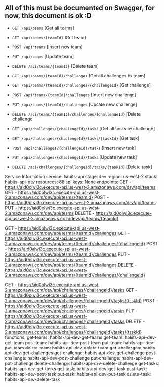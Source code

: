 ## All of this must be documented on Swagger, for now, this document is ok :D

* `GET /api/teams` [Get all teams]
* `GET /api/teams/{teamId}` [Get team]
* `POST /api/teams` [Insert new team]
* `PUT /api/teams` [Update team]
* `DELETE /api/teams/{teamId}` [Delete team]

* `GET /api/teams/{teamId}/challenges` [Get all challenges by team]
* `GET /api/teams/{teamId}/challenges/{challengeId}` [Get challenge]
* `POST /api/teams/{teamId}/challenges` [Insert new challenge]
* `PUT /api/teams/{teamId}/challenges` [Update new challenge]
* `DELETE /api/teams/{teamId}/challenges/{challengeId}` [Delete challenge]

* `GET /api/challenges/{challengeId}/tasks` [Get all tasks by challenge]
* `GET /api/challenges/{challengeId}/tasks/{taskId}` [Get task]
* `POST /api/challenges/{challengeId}/tasks` [Insert new task]
* `PUT /api/challenges/{challengeId}/tasks` [Update new task]
* `DELETE /api/challenges/{challengeId}/tasks/{taskId}` [Delete task]


Service Information
service: habits-api
stage: dev
region: us-west-2
stack: habits-api-dev
resources: 88
api keys:
  None
endpoints:
  GET - https://aid0olwi3c.execute-api.us-west-2.amazonaws.com/dev/api/teams
  GET - https://aid0olwi3c.execute-api.us-west-2.amazonaws.com/dev/api/teams/{teamId}
  POST - https://aid0olwi3c.execute-api.us-west-2.amazonaws.com/dev/api/teams
  PUT - https://aid0olwi3c.execute-api.us-west-2.amazonaws.com/dev/api/teams
  DELETE - https://aid0olwi3c.execute-api.us-west-2.amazonaws.com/dev/api/teams/{teamId}
  
  GET - https://aid0olwi3c.execute-api.us-west-2.amazonaws.com/dev/api/teams/{teamId}/challenges
  GET - https://aid0olwi3c.execute-api.us-west-2.amazonaws.com/dev/api/teams/{teamId}/challenges/{challengeId}
  POST - https://aid0olwi3c.execute-api.us-west-2.amazonaws.com/dev/api/teams/{teamId}/challenges
  PUT - https://aid0olwi3c.execute-api.us-west-2.amazonaws.com/dev/api/teams/{teamId}/challenges
  DELETE - https://aid0olwi3c.execute-api.us-west-2.amazonaws.com/dev/api/teams/{teamId}/challenges/{challengeId}
  
  GET - https://aid0olwi3c.execute-api.us-west-2.amazonaws.com/dev/api/challenges/{challengeId}/tasks
  GET - https://aid0olwi3c.execute-api.us-west-2.amazonaws.com/dev/api/challenges/{challengeId}/tasks/{taskId}
  POST - https://aid0olwi3c.execute-api.us-west-2.amazonaws.com/dev/api/challenges/{challengeId}/tasks
  PUT - https://aid0olwi3c.execute-api.us-west-2.amazonaws.com/dev/api/challenges/{challengeId}/tasks
  DELETE - https://aid0olwi3c.execute-api.us-west-2.amazonaws.com/dev/api/challenges/{challengeId}/tasks/{taskId}
functions:
  get-teams: habits-api-dev-get-teams
  get-team: habits-api-dev-get-team
  post-team: habits-api-dev-post-team
  put-team: habits-api-dev-put-team
  delete-team: habits-api-dev-delete-team
  get-challenges: habits-api-dev-get-challenges
  get-challenge: habits-api-dev-get-challenge
  post-challenge: habits-api-dev-post-challenge
  put-challenge: habits-api-dev-put-challenge
  delete-challenge: habits-api-dev-delete-challenge
  get-tasks: habits-api-dev-get-tasks
  get-task: habits-api-dev-get-task
  post-task: habits-api-dev-post-task
  put-task: habits-api-dev-put-task
  delete-task: habits-api-dev-delete-task
